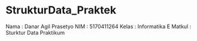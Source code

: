 # StrukturData_Praktek
Nama   : Danar Agil Prasetyo
NIM    : 5170411264
Kelas  : Informatika E
Matkul : Sturktur Data Praktikum

